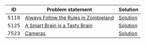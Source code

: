 | ID   | Problem statement                                                                   | Solution                       |
|------|-------------------------------------------------------------------------------------|--------------------------------|
| 5118 | [Always Follow the Rules in Zombieland](https://icpcarchive.ecs.baylor.edu/index.php?option=onlinejudge&page=show_problem&problem=3119) | [Solution](ICPC/AlwaysFollowTheRulesInZombieland.cpp)   |
| 5125 | [A Smart Brain is a Tasty Brain](https://icpcarchive.ecs.baylor.edu/index.php?option=onlinejudge&page=show_problem&problem=3126) | [Solution](ICPC/ASmartBrainIsATastyBrain.cpp)   |
| 7523 | [Cameras](https://icpcarchive.ecs.baylor.edu/index.php?option=com_onlinejudge&Itemid=8&category=720&page=show_problem&problem=5545) | [Solution](ICPC/Cameras.cpp)   |
